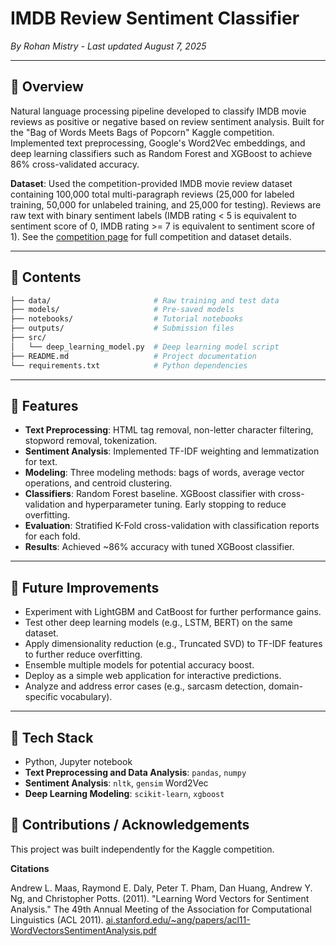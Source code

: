 # IMDB Review Sentiment Classifier

*By Rohan Mistry - Last updated August 7, 2025*

---

## 📖 Overview

Natural language processing pipeline developed to classify IMDB movie reviews as positive or negative based on review sentiment analysis. Built for the "Bag of Words Meets Bags of Popcorn" Kaggle competition. Implemented text preprocessing, Google's Word2Vec embeddings, and deep learning classifiers such as Random Forest and XGBoost to achieve 86% cross-validated accuracy.

**Dataset**: Used the competition-provided IMDB movie review dataset containing 100,000 total multi-paragraph reviews (25,000 for labeled training, 50,000 for unlabeled training, and 25,000 for testing). Reviews are raw text with binary sentiment labels (IMDB rating < 5 is equivalent to sentiment score of 0, IMDB rating >= 7 is equivalent to sentiment score of 1). See the [competition page](https://www.kaggle.com/competitions/word2vec-nlp-tutorial) for full competition and dataset details.

---

## 📁 Contents

```bash
├── data/                       # Raw training and test data
├── models/                     # Pre-saved models
├── notebooks/                  # Tutorial notebooks
├── outputs/                    # Submission files
├── src/
│   └── deep_learning_model.py  # Deep learning model script
├── README.md                   # Project documentation
└── requirements.txt            # Python dependencies
```

---

## 🌟 Features

* **Text Preprocessing**: HTML tag removal, non-letter character filtering, stopword removal, tokenization.
* **Sentiment Analysis**: Implemented TF-IDF weighting and lemmatization for text.
* **Modeling**: Three modeling methods: bags of words, average vector operations, and centroid clustering.
* **Classifiers**: Random Forest baseline. XGBoost classifier with cross-validation and hyperparameter tuning. Early stopping to reduce overfitting.
* **Evaluation**: Stratified K-Fold cross-validation with classification reports for each fold.
* **Results**: Achieved ~86% accuracy with tuned XGBoost classifier.

---

## 🚧 Future Improvements

* Experiment with LightGBM and CatBoost for further performance gains.
* Test other deep learning models (e.g., LSTM, BERT) on the same dataset.
* Apply dimensionality reduction (e.g., Truncated SVD) to TF-IDF features to further reduce overfitting.
* Ensemble multiple models for potential accuracy boost.
* Deploy as a simple web application for interactive predictions.
* Analyze and address error cases (e.g., sarcasm detection, domain-specific vocabulary).

---

## 🧰 Tech Stack

* Python, Jupyter notebook
* **Text Preprocessing and Data Analysis**: `pandas`, `numpy`
* **Sentiment Analysis**:  `nltk`, `gensim` Word2Vec
* **Deep Learning Modeling**: `scikit-learn`, `xgboost`

## 🙏 Contributions / Acknowledgements

This project was built independently for the Kaggle competition.

**Citations**

Andrew L. Maas, Raymond E. Daly, Peter T. Pham, Dan Huang, Andrew Y. Ng, and Christopher Potts. (2011). "Learning Word Vectors for Sentiment Analysis." The 49th Annual Meeting of the Association for Computational Linguistics (ACL 2011). [ai.stanford.edu/~ang/papers/acl11-WordVectorsSentimentAnalysis.pdf](http://ai.stanford.edu/~ang/papers/acl11-WordVectorsSentimentAnalysis.pdf)
